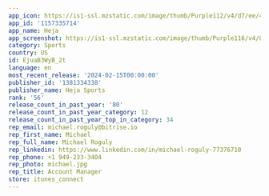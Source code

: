 ```yaml
---
app_icon: https://is1-ssl.mzstatic.com/image/thumb/Purple112/v4/d7/ee/42/d7ee4270-9bc6-4be1-ab51-f2c0c89cba2c/AppIcon-0-0-1x_U007emarketing-0-7-0-85-220.png/1024x1024bb.png
app_id: '1157335714'
app_name: Heja
app_screenshot: https://is1-ssl.mzstatic.com/image/thumb/Purple116/v4/81/38/34/813834a3-51bc-7e01-3721-9398900bd8b1/daf36f4e-b038-4c45-9859-e3413ec4274b_1.jpg/1242x2688bb.png
category: Sports
country: US
id: EjuaB3WyB_2t
language: en
most_recent_release: '2024-02-15T00:00:00'
publisher_id: '1381334338'
publisher_name: Heja Sports
rank: '56'
release_count_in_past_year: '80'
release_count_in_past_year_category: 12
release_count_in_past_year_top_in_category: 34
rep_email: michael.roguly@bitrise.io
rep_first_name: Michael
rep_full_name: Michael Roguly
rep_linkedin: https://www.linkedin.com/in/michael-roguly-77376710
rep_phone: +1 949-233-3404
rep_photo: michael.jpg
rep_title: Account Manager
store: itunes_connect
---
```


